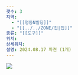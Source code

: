 ```yaml
---
갯수: 3
지역:
  - "[[명동N빌딩]]"
  - "[[../../ZONE/집|집]]"
종류: "[[도구]]"
위치: 
상세위치: 
설명: 2024.08.17 파견 (1개)
---
```

![](http://192.168.50.22/images/240817_IMG_0117.jpg)